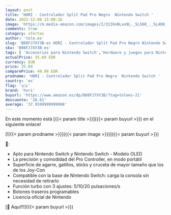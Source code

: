 ```yaml
---
layout: post
title: 'HORI - Controlador Split Pad Pro Negro  Nintendo Switch '
date: 2022-12-08 15:00:16
image: 'https://m.media-amazon.com/images/I/31I6nNLxo9L._SL500_._SL400_.jpg'
comments: true
category: ofertas
author: 'tole.es'
slug: 'B08FJ7XY3B-es HORI - Controlador Split Pad Pro Negro Nintendo Switch'
sku: 'B08FJ7XY3B-es'
tags: [ 'Accesorios para Nintendo Switch','Hardware y juegos para Nintendo Switch','Mandos para Nintendo Switch','Videojuegos','hori','nintendo','🇪🇸', ]
actualPrice: 35.69 EUR
currency: EUR
price: 35.69
comparePrice: 49.99 EUR
prodname: 'HORI - Controlador Split Pad Pro Negro  Nintendo Switch '
country: 'es'
flag: '🇪🇸'
brand: 'hori'
buyurl: 'https://www.amazon.es/dp/B08FJ7XY3B/?tag=tolees-21'
descuento: '28.61'
average: '37.9599999999998'
---
```


En este momento está [{{< param title >}}]({{< param buyurl >}}) en el siguiente enlace!

[![{{< param prodname >}}]({{< param image >}})]({{< param buyurl >}})

🔎:

- Apto para Nintendo Switch y Nintendo Switch - Modelo OLED
- La precisión y comodidad del Pro Controller, en modo portátil
- Superficie de agarre, gatillos, sticks y cruceta de mayor tamaño que los de los Joy-Con
- Compatible con la base de Nintendo Switch: carga la consola sin necesidad de retirarlo
- Función turbo con 3 ajustes: 5/10/20 pulsaciones/s
- Botones traseros programables
- Licencia oficial de Nintendo

[🛒 Aquí!!!]({{< param buyurl >}})
